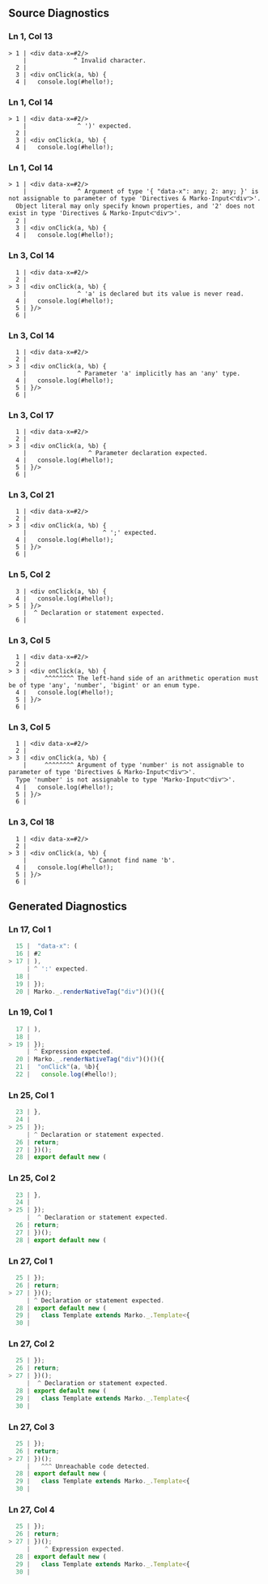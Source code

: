 ## Source Diagnostics
### Ln 1, Col 13
```marko
> 1 | <div data-x=#2/>
    |             ^ Invalid character.
  2 |
  3 | <div onClick(a, %b) {
  4 |   console.log(#hello!);
```

### Ln 1, Col 14
```marko
> 1 | <div data-x=#2/>
    |              ^ ')' expected.
  2 |
  3 | <div onClick(a, %b) {
  4 |   console.log(#hello!);
```

### Ln 1, Col 14
```marko
> 1 | <div data-x=#2/>
    |              ^ Argument of type '{ "data-x": any; 2: any; }' is not assignable to parameter of type 'Directives & Marko·Inputᐸʺdivʺᐳ'.
  Object literal may only specify known properties, and '2' does not exist in type 'Directives & Marko·Inputᐸʺdivʺᐳ'.
  2 |
  3 | <div onClick(a, %b) {
  4 |   console.log(#hello!);
```

### Ln 3, Col 14
```marko
  1 | <div data-x=#2/>
  2 |
> 3 | <div onClick(a, %b) {
    |              ^ 'a' is declared but its value is never read.
  4 |   console.log(#hello!);
  5 | }/>
  6 |
```

### Ln 3, Col 14
```marko
  1 | <div data-x=#2/>
  2 |
> 3 | <div onClick(a, %b) {
    |              ^ Parameter 'a' implicitly has an 'any' type.
  4 |   console.log(#hello!);
  5 | }/>
  6 |
```

### Ln 3, Col 17
```marko
  1 | <div data-x=#2/>
  2 |
> 3 | <div onClick(a, %b) {
    |                 ^ Parameter declaration expected.
  4 |   console.log(#hello!);
  5 | }/>
  6 |
```

### Ln 3, Col 21
```marko
  1 | <div data-x=#2/>
  2 |
> 3 | <div onClick(a, %b) {
    |                     ^ ';' expected.
  4 |   console.log(#hello!);
  5 | }/>
  6 |
```

### Ln 5, Col 2
```marko
  3 | <div onClick(a, %b) {
  4 |   console.log(#hello!);
> 5 | }/>
    |  ^ Declaration or statement expected.
  6 |
```

### Ln 3, Col 5
```marko
  1 | <div data-x=#2/>
  2 |
> 3 | <div onClick(a, %b) {
    |     ^^^^^^^^ The left-hand side of an arithmetic operation must be of type 'any', 'number', 'bigint' or an enum type.
  4 |   console.log(#hello!);
  5 | }/>
  6 |
```

### Ln 3, Col 5
```marko
  1 | <div data-x=#2/>
  2 |
> 3 | <div onClick(a, %b) {
    |     ^^^^^^^^ Argument of type 'number' is not assignable to parameter of type 'Directives & Marko·Inputᐸʺdivʺᐳ'.
  Type 'number' is not assignable to type 'Marko·Inputᐸʺdivʺᐳ'.
  4 |   console.log(#hello!);
  5 | }/>
  6 |
```

### Ln 3, Col 18
```marko
  1 | <div data-x=#2/>
  2 |
> 3 | <div onClick(a, %b) {
    |                  ^ Cannot find name 'b'.
  4 |   console.log(#hello!);
  5 | }/>
  6 |
```

## Generated Diagnostics
### Ln 17, Col 1
```ts
  15 |  "data-x": (
  16 | #2
> 17 | ),
     | ^ ':' expected.
  18 |
  19 | });
  20 | Marko._.renderNativeTag("div")()()({
```

### Ln 19, Col 1
```ts
  17 | ),
  18 |
> 19 | });
     | ^ Expression expected.
  20 | Marko._.renderNativeTag("div")()()({
  21 |  "onClick"(a, %b){
  22 |   console.log(#hello!);
```

### Ln 25, Col 1
```ts
  23 | },
  24 |
> 25 | });
     | ^ Declaration or statement expected.
  26 | return;
  27 | })();
  28 | export default new (
```

### Ln 25, Col 2
```ts
  23 | },
  24 |
> 25 | });
     |  ^ Declaration or statement expected.
  26 | return;
  27 | })();
  28 | export default new (
```

### Ln 27, Col 1
```ts
  25 | });
  26 | return;
> 27 | })();
     | ^ Declaration or statement expected.
  28 | export default new (
  29 |   class Template extends Marko._.Template<{
  30 |       
```

### Ln 27, Col 2
```ts
  25 | });
  26 | return;
> 27 | })();
     |  ^ Declaration or statement expected.
  28 | export default new (
  29 |   class Template extends Marko._.Template<{
  30 |       
```

### Ln 27, Col 3
```ts
  25 | });
  26 | return;
> 27 | })();
     |   ^^^ Unreachable code detected.
  28 | export default new (
  29 |   class Template extends Marko._.Template<{
  30 |       
```

### Ln 27, Col 4
```ts
  25 | });
  26 | return;
> 27 | })();
     |    ^ Expression expected.
  28 | export default new (
  29 |   class Template extends Marko._.Template<{
  30 |       
```

